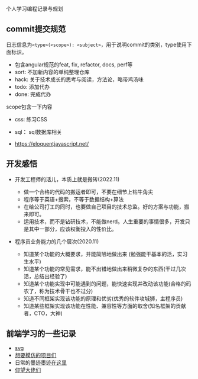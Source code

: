 个人学习编程记录与规划

## commit提交规范
日志信息为`<type>(<scope>): <subject>`，用于说明commit的类别，type使用下面标识。
+ 包含angular规范的feat, fix, refactor, docs, perf等
+ sort: 不加新内容的单纯整理仓库
+ hack: 关于技术成长的思考与阅读，方法论，略带鸡汤味
+ todo: 添加代办
+ done: 完成代办

scope包含一下内容
+ css: 练习CSS
+ sql： sql数据库相关

+ https://eloquentjavascript.net/

## 开发感悟
+ 开发工程师的活儿，本质上就是搬砖(2022.11)
  + 做一个合格的代码的搬运者即可，不要在细节上钻牛角尖
  + 程序等于英语+搜索，不等于数据结构+算法
  + 在给公司打工的同时，也要做自己项目的技术总监。好的方案与功能，搬来即可。
  + 运用技术，而不是钻研技术，不能做nerd。人生重要的事情很多，开发只是其中一部分，应该权衡投入的性价比。

+ 程序员业务能力的几个层次(2020.11)
  + 知道某个功能的大概要求，并能简陋地做出来 (勉强能干基本的活，实习生水平)
  + 知道某个功能的常见需求，能不出错地做出来稍微复杂的东西(干过几次活，总结出经验了)
  + 知道某个功能实现中可能遇到的问题，能快速实现并改动该功能(合格的码农了，称为技术骨干也不过分)
  + 知道不同框架实现该功能的原理和优劣(优秀的软件攻城狮，主程序员)
  + 知道某些框架实现该功能在性能、兼容性等方面的取舍(知名框架的贡献者，CTO，大神)

## 前端学习的一些记录

+ [svg](./read/SVG/readme.md)
+ [想要模仿的项目们](./stars.md)
+ 日常的墨迹墨迹[在这里](./memo/readme.md)
+ [仰望大佬们](./dalao.md)







